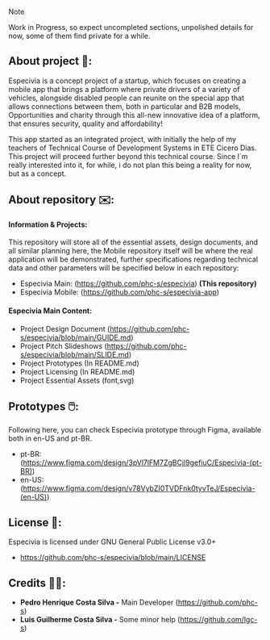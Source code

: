 >[!NOTE]
> Work in Progress, so expect uncompleted sections, unpolished details for now, some of them find private for a while.

## About project 🚙: 

Especivia is a concept project of a startup, which focuses on creating a mobile app that brings a platform where private drivers of a variety of vehicles, alongside disabled people can reunite on the special app that allows connections between them, both in particular and B2B models, Opportunities and charity through this all-new innovative idea of a platform, that ensures security, quality and affordability!

This app started as an integrated project, with initially the help of my teachers of Technical Course of Development Systems in ETE Cicero Dias. This project will proceed further beyond this technical course. Since I`m really interested into it, for while, i do not plan this being a reality for now, but as a concept.

## About repository ✉️:

#### Information & Projects: 

This repository will store all of the essential assets, design documents, and all similar planning here, the Mobile repository itself will be where the real application will be demonstrated, further specifications regarding technical data and other parameters will be specified below in each repository:

+ Especivia Main: (https://github.com/phc-s/especivia) **(This repository)**
+ Especivia Mobile: (https://github.com/phc-s/especivia-app)

#### Especivia Main Content:

+ Project Design Document (https://github.com/phc-s/especivia/blob/main/GUIDE.md)
+ Project Pitch Slideshows (https://github.com/phc-s/especivia/blob/main/SLIDE.md)
+ Project Prototypes (In README.md)
+ Project Licensing (In README.md)
+ Project Essential Assets (font,svg)

## Prototypes 🖱️: 

Following here, you can check Especivia prototype through Figma, available both in en-US and pt-BR.

+ pt-BR: 
(https://www.figma.com/design/3pVl7lFM7ZgBCjl9gefiuC/Especivia-(pt-BR))
+ en-US: 
(https://www.figma.com/design/v78VybZI0TVDFnk0tyvTeJ/Especivia-(en-US))

## License 📕:

Especivia is licensed under GNU General Public License v3.0+
+ https://github.com/phc-s/especivia/blob/main/LICENSE

## Credits 👨‍💻:

- **Pedro Henrique Costa Silva -** Main Developer (https://github.com/phc-s) 
- **Luis Guilherme Costa Silva -** Some minor help (https://github.com/lgc-s)

